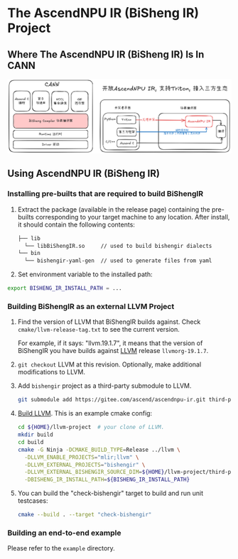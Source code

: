 # The AscendNPU IR (BiSheng IR) Project

## Where The AscendNPU IR (BiSheng IR) Is In CANN

![](./doc/pic/ascendnpu-ir-in-cann.png)

## Using AscendNPU IR (BiSheng IR)

### Installing pre-builts that are required to build BiShengIR

1. Extract the package (available in the release page) containing the pre-builts corresponding to your target machine to any location. After install, it should contain the following contents:

   ```bash
   ├── lib
     └── libBiShengIR.so     // used to build bishengir dialects
   └── bin
     └── bishengir-yaml-gen  // used to generate files from yaml
   ```

2. Set environment variable to the installed path:

  ```bash
  export BISHENG_IR_INSTALL_PATH = ...
  ```

### Building BiShengIR as an external LLVM Project

1. Find the version of LLVM that BiShengIR builds against. Check `cmake/llvm-release-tag.txt` to see the current version.
  
    For example, if it says: "llvm.19.1.7", it means that the version of BiShengIR you have builds against [LLVM](https://github.com/llvm/llvm-project/tree/llvmorg-19.1.7) release `llvmorg-19.1.7`.

2. `git checkout` LLVM at this revision. Optionally, make additional modifications to LLVM.

3. Add `bishengir` project as a third-party submodule to LLVM.

    ```bash
    git submodule add https://gitee.com/ascend/ascendnpu-ir.git third-party/bishengir
    ```

4. [Build LLVM](https://llvm.org/docs/CMake.html). This is an example cmake config:

    ```bash
    cd ${HOME}/llvm-project  # your clone of LLVM.
    mkdir build
    cd build
    cmake -G Ninja -DCMAKE_BUILD_TYPE=Release ../llvm \
      -DLLVM_ENABLE_PROJECTS="mlir;llvm" \
      -DLLVM_EXTERNAL_PROJECTS="bishengir" \
      -DLLVM_EXTERNAL_BISHENGIR_SOURCE_DIM=${HOME}/llvm-project/third-party/bishengir \
      -DBISHENG_IR_INSTALL_PATH=${BISHENG_IR_INSTALL_PATH}
    ```

5. You can build the "check-bishengir" target to build and run unit testcases:

   ```bash
   cmake --build . --target "check-bishengir"
   ```

### Building an end-to-end example

Please refer to the `example` directory.